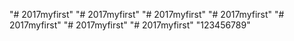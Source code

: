 "# 2017myfirst" 
"# 2017myfirst" 
"# 2017myfirst" 
"# 2017myfirst" 
"# 2017myfirst" 
"# 2017myfirst" 
"# 2017myfirst" 
"123456789" 
